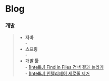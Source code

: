 # Blog

### 개발
> - **자바**   
>   \- 
> - **스프링**   
>   \- 
> - **개발 툴**   
>   \- [ [IntelliJ] Find in Files 검색 결과 늘리기 ](https://caffeineoverflow.tistory.com/4)   
>   \- [ [IntelliJ] 인텔리제이 세로줄 제거 ](https://caffeineoverflow.tistory.com/3)   
